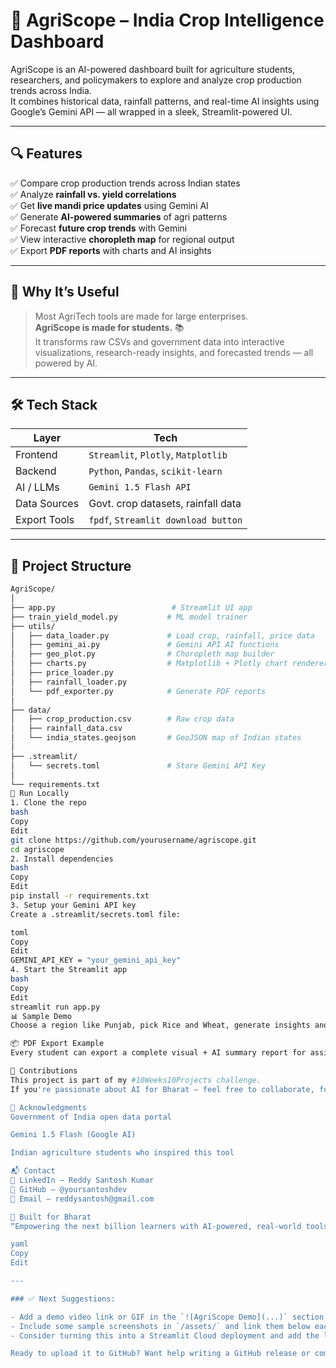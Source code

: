 # 🌾 AgriScope – India Crop Intelligence Dashboard

AgriScope is an AI-powered dashboard built for agriculture students, researchers, and policymakers to explore and analyze crop production trends across India.  
It combines historical data, rainfall patterns, and real-time AI insights using Google’s Gemini API — all wrapped in a sleek, Streamlit-powered UI.



---

## 🔍 Features

✅ Compare crop production trends across Indian states  
✅ Analyze **rainfall vs. yield correlations**  
✅ Get **live mandi price updates** using Gemini AI  
✅ Generate **AI-powered summaries** of agri patterns  
✅ Forecast **future crop trends** with Gemini  
✅ View interactive **choropleth map** for regional output  
✅ Export **PDF reports** with charts and AI insights

---

## 🧠 Why It’s Useful

> Most AgriTech tools are made for large enterprises.  
> **AgriScope is made for students.** 📚  
It transforms raw CSVs and government data into interactive visualizations, research-ready insights, and forecasted trends — all powered by AI.

---

## 🛠️ Tech Stack

| Layer         | Tech                                 |
|---------------|--------------------------------------|
| Frontend      | `Streamlit`, `Plotly`, `Matplotlib`  |
| Backend       | `Python`, `Pandas`, `scikit-learn`   |
| AI / LLMs     | `Gemini 1.5 Flash API`               |
| Data Sources  | Govt. crop datasets, rainfall data   |
| Export Tools  | `fpdf`, `Streamlit download button`  |

---

## 📁 Project Structure

```bash
AgriScope/
│
├── app.py                          # Streamlit UI app
├── train_yield_model.py           # ML model trainer
├── utils/
│   ├── data_loader.py             # Load crop, rainfall, price data
│   ├── gemini_ai.py               # Gemini API AI functions
│   ├── geo_plot.py                # Choropleth map builder
│   ├── charts.py                  # Matplotlib + Plotly chart renderers
│   ├── price_loader.py
│   ├── rainfall_loader.py
│   └── pdf_exporter.py            # Generate PDF reports
│
├── data/
│   ├── crop_production.csv        # Raw crop data
│   ├── rainfall_data.csv
│   └── india_states.geojson       # GeoJSON map of Indian states
│
├── .streamlit/
│   └── secrets.toml               # Store Gemini API Key
│
└── requirements.txt
🚀 Run Locally
1. Clone the repo
bash
Copy
Edit
git clone https://github.com/yourusername/agriscope.git
cd agriscope
2. Install dependencies
bash
Copy
Edit
pip install -r requirements.txt
3. Setup your Gemini API key
Create a .streamlit/secrets.toml file:

toml
Copy
Edit
GEMINI_API_KEY = "your_gemini_api_key"
4. Start the Streamlit app
bash
Copy
Edit
streamlit run app.py
📊 Sample Demo
Choose a region like Punjab, pick Rice and Wheat, generate insights and predictions, and download a PDF — all in one flow!

📦 PDF Export Example
Every student can export a complete visual + AI summary report for assignments or local studies.

🤝 Contributions
This project is part of my #10Weeks10Projects challenge.
If you're passionate about AI for Bharat — feel free to collaborate, fork, or suggest improvements.

🙏 Acknowledgments
Government of India open data portal

Gemini 1.5 Flash (Google AI)

Indian agriculture students who inspired this tool

📬 Contact
🔗 LinkedIn – Reddy Santosh Kumar
🐙 GitHub – @yoursantoshdev
📧 Email – reddysantosh@gmail.com

🌱 Built for Bharat
“Empowering the next billion learners with AI-powered, real-world tools.”

yaml
Copy
Edit

---

### ✅ Next Suggestions:

- Add a demo video link or GIF in the `![AgriScope Demo](...)` section.
- Include some sample screenshots in `/assets/` and link them below each section in the README.
- Consider turning this into a Streamlit Cloud deployment and add the live URL too.

Ready to upload it to GitHub? Want help writing a GitHub release or commit message too?